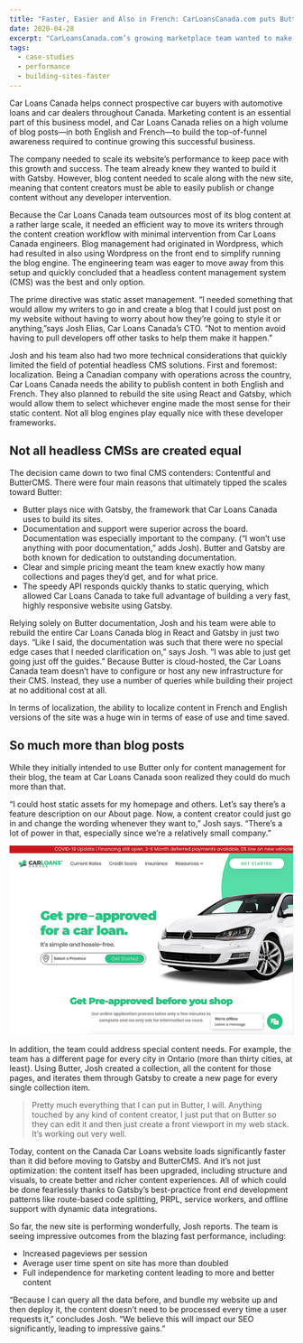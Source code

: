 ```yaml
---
title: "Faster, Easier and Also in French: CarLoansCanada.com puts ButterCMS + Gatsby under the hood"
date: 2020-04-28
excerpt: "CarLoansCanada.com’s growing marketplace team wanted to make their content marketing leaner and meaner. They tuned up their performance with a new website built on Gatsby paired with supremely easy content management from headless ButterCMS."
tags:
  - case-studies
  - performance
  - building-sites-faster
---
```

Car Loans Canada helps connect prospective car buyers with automotive loans and car dealers throughout Canada. Marketing content is an essential part of this business model, and Car Loans Canada relies on a high volume of blog posts—in both English and French—to build the top-of-funnel awareness required to continue growing this successful business.

The company needed to scale its website’s performance to keep pace with this growth and success. The team already knew they wanted to build it with Gatsby. However, blog content needed to scale along with the new site, meaning that content creators must be able to easily publish or change content without any developer intervention.

Because the Car Loans Canada team outsources most of its blog content at a rather large scale, it needed an efficient way to move its writers through the content creation workflow with minimal intervention from Car Loans Canada engineers. Blog management had originated in Wordpress, which had resulted in also using Wordpress on the front end to simplify running the blog engine. The engineering team was eager to move away from this setup and quickly concluded that a headless content management system (CMS) was the best and only option.

The prime directive was static asset management. “I needed something that would allow my writers to go in and create a blog that I could just post on my website without having to worry about how they’re going to style it or anything,”says Josh Elias, Car Loans Canada’s CTO. “Not to mention avoid having to pull developers off other tasks to help them make it happen.”

Josh and his team also had two more technical considerations that quickly limited the field of potential headless CMS solutions. First and foremost: localization. Being a Canadian company with operations across the country, Car Loans Canada needs the ability to publish content in both English and French. They also planned to rebuild the site using React and Gatsby, which would allow them to select whichever engine made the most sense for their static content. Not all blog engines play equally nice with these developer frameworks.

## Not all headless CMSs are created equal


The decision came down to two final CMS contenders: Contentful and ButterCMS. There were four main reasons that ultimately tipped the scales toward Butter:

- Butter plays nice with Gatsby, the framework that Car Loans Canada uses to build its sites.
- Documentation and support were superior across the board. Documentation was especially important to the company. (“I won’t use anything with poor documentation,” adds Josh). Butter and Gatsby are both known for dedication to outstanding documentation.
- Clear and simple pricing meant the team knew exactly how many collections and pages they’d get, and for what price.
- The speedy API responds quickly thanks to static querying, which allowed Car Loans Canada to take full advantage of building a very fast, highly responsive website using Gatsby.

Relying solely on Butter documentation, Josh and his team were able to rebuild the entire Car Loans Canada blog in React and Gatsby in just two days. “Like I said, the documentation was such that there were no special edge cases that I needed clarification on,” says Josh. “I was able to just get going just off the guides.” Because Butter is cloud-hosted, the Car Loans Canada team doesn’t have to configure or host any new infrastructure for their CMS. Instead, they use a number of queries while building their project at no additional cost at all.

In terms of localization, the ability to localize content in French and English versions of the site was a huge win in terms of ease of use and time saved.

## So much more than blog posts

While they initially intended to use Butter only for content management for their blog, the team at Car Loans Canada soon realized they could do much more than that.

“I could host static assets for my homepage and others. Let’s say there’s a feature description on our About page. Now, a content creator could just go in and change the wording whenever they want to,” Josh says. “There’s a lot of power in that, especially since we’re a relatively small company.”

![car loans Canada website landing page](./car_loans_canada_web.png)

In addition, the team could address special content needs. For example, the team has a different page for every city in Ontario (more than thirty cities, at least). Using Butter, Josh created a collection, all the content for those pages, and iterates them through Gatsby to create a new page for every single collection item.

> Pretty much everything that I can put in Butter, I will. Anything touched by any kind of content creator, I just put that on Butter so they can edit it and then just create a front viewport in my web stack. It’s working out very well.


Today, content on the Canada Car Loans website loads significantly faster than it did before moving to Gatsby and ButterCMS. And it’s not just optimization: the content itself has been upgraded, including structure and visuals, to create better and richer content experiences. All of which could be done fearlessly thanks to Gatsby’s best-practice front end development patterns like route-based code splitting, PRPL, service workers, and offline support with dynamic data integrations.

So far, the new site is performing wonderfully, Josh reports. The team is seeing impressive outcomes from the blazing fast performance, including:

- Increased pageviews per session
- Average user time spent on site has more than doubled
- Full independence for marketing content leading to more and better content

“Because I can query all the data before, and bundle my website up and then deploy it, the content doesn’t need to be processed every time a user requests it,” concludes Josh. “We believe this will impact our SEO significantly, leading to impressive gains.”
